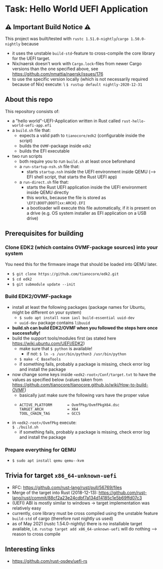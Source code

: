 # Task: Hello World UEFI Application

## ⚠ Important Build Notice ⚠   
This project was built/tested with `rustc 1.51.0-nightly`/`cargo 1.50.0-nightly` because
* it uses the unstable `build-std`-feature to cross-compile the core library for the UEFI target.
* Nix/naersk doesn't work with `Cargo.lock`-files from newer Cargo versions than the one specified above,
  see https://github.com/nmattia/naersk/issues/176
* to use the specific version locally (which is not necessarily required because of Nix)
  execute: \ 
  `$ rustup default nightly-2020-12-31`

## About this repo
This repository consists of:
- a "hello world"-UEFI-Application written in Rust called `rust-hello-world-uefi-app.efi`
- a `build.sh` file that:
  - expects a valid path to `tianocore/edk2` (configurable inside the script)
  - builds the `OVMF`-package inside `edk2`
  - builds the EFI executable
- two run scripts
  - both require you to run `build.sh` at least once beforehand
  - a `run-startup-nsh.sh` file that:
    - starts `startup.nsh` inside the UEFI environment inside QEMU (--> EFI shell script, that starts the Rust UEFI app)
  - a `run-direct.sh` file that:
    - starts the Rust UEFI application inside the UEFI environment inside QEMU directly
    - this works, because the file is stored as `\EFI\BOOT\BOOT{xx:ARCH}.EFI`
    - a bootloader will execute this file automatically, if it is present on a drive
      (e.g. OS system installer as EFI application on a USB drive)

## Prerequisites for building
### Clone EDK2 (which contains OVMF-package sources) into your system
You need this for the firmware image that should be loaded into QEMU later.
- `$ git clone https://github.com/tianocore/edk2.git`
- `$ cd edk2`
- `$ git submodule update --init`
### Build EDK2/OVMF-package
- install at least the following packages (package names for Ubuntu, might be different on your system)
    - `$ sudo apt install nasm iasl build-essential uuid-dev`
    - `uuid-dev` package contains `libuuid`
- **build.sh can build EDK2/OVMF when you followed the steps here once successfully!**
- build the support tools/modules first (as stated here https://wiki.ubuntu.com/UEFI/EDK2)
    - make sure that `$ python` is available!
      - if not: `$ ln -s /usr/bin/python3 /usr/bin/python`
    - `$ make -C BaseTools`
    - if something fails, probably a package is missing, check error log and install the package
- now change some keys inside `<edk2-root>/Conf/target.txt` to have the values as specified below
  (values taken from https://github.com/tianocore/tianocore.github.io/wiki/How-to-build-OVMF)
  - basically just make sure the following vars have the proper value
  - ```
    ACTIVE_PLATFORM       = OvmfPkg/OvmfPkgX64.dsc
    TARGET_ARCH           = X64
    TOOL_CHAIN_TAG        = GCC5
    ```  
- in `<edk2-root>/OvmfPkg` execute: \
  `$ ./build.sh`
  - if something fails, probably a package is missing, check error log and install the package

### Prepare everything for **QEMU**
- `$ sudo apt install qemu qemu--kvm`

## Trivia for target `x86_64-unknown-uefi`
- RFC: https://github.com/rust-lang/rust/pull/56769/files
- Merge of the target into Rust (2018-12-13): 
  https://github.com/rust-lang/rust/commit/88cf2a23e24cdbf7a134d14185c1e5b69ffd07c3  
- (UEFI) ABI is mostly similar to windows -> target implementation was relatively easy
- currently, core library must be cross compiled using the unstable feature
  `build-std` of cargo (therefore rust nightly us used)
- as of May 2021 (rustc 1.54.0-nightly) there is no installable target
  available, i.e. `rustup target add x86_64-unknown-uefi` will do nothing
  --> reason to cross compile

## Interesting links
- https://github.com/rust-osdev/uefi-rs

